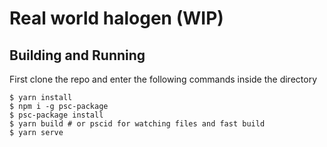 # Real world halogen (WIP)

## Building and Running

First clone the repo and enter the following commands inside the directory

``` shell
$ yarn install
$ npm i -g psc-package
$ psc-package install
$ yarn build # or pscid for watching files and fast build
$ yarn serve
```